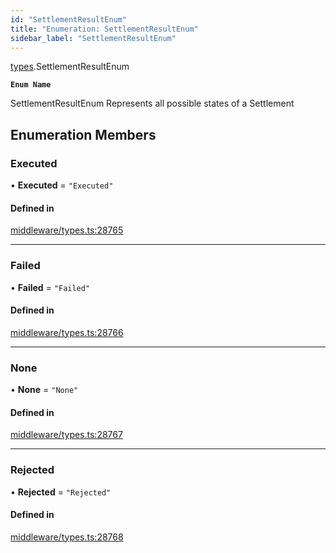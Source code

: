 ```yaml
---
id: "SettlementResultEnum"
title: "Enumeration: SettlementResultEnum"
sidebar_label: "SettlementResultEnum"
---
```


[types](../../../modules/Types/Types.md).SettlementResultEnum

**`Enum Name`**

 SettlementResultEnum
 Represents all possible states of a Settlement

## Enumeration Members

### Executed

• **Executed** = ``"Executed"``

#### Defined in

[middleware/types.ts:28765](https://github.com/PolymeshAssociation/polymesh-sdk/blob/95f248df/src/middleware/types.ts#L28765)

___

### Failed

• **Failed** = ``"Failed"``

#### Defined in

[middleware/types.ts:28766](https://github.com/PolymeshAssociation/polymesh-sdk/blob/95f248df/src/middleware/types.ts#L28766)

___

### None

• **None** = ``"None"``

#### Defined in

[middleware/types.ts:28767](https://github.com/PolymeshAssociation/polymesh-sdk/blob/95f248df/src/middleware/types.ts#L28767)

___

### Rejected

• **Rejected** = ``"Rejected"``

#### Defined in

[middleware/types.ts:28768](https://github.com/PolymeshAssociation/polymesh-sdk/blob/95f248df/src/middleware/types.ts#L28768)

